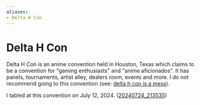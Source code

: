 ```yaml
---
aliases:
- Delta H Con
---
```


# Delta H Con

Delta H Con is an anime convention held in Houston, Texas which claims to be a convention for "gaming enthusiasts" and "anime aficionados". It has panels, tournaments, artist alley, dealers room, events and more. I do not recommend going to this convention (see: [delta h con is a mess](../blog/delta-h-con-is-a-mess.md)).

I tabled at this convention on July 12, 2024. ([20240724_213535](../entries/20240724_213535.md))
